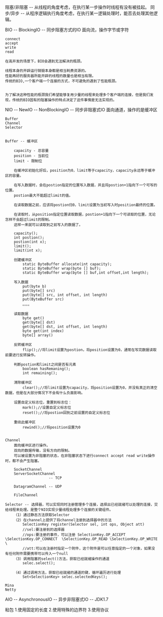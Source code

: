 阻塞/非阻塞 -- 从线程的角度考虑，在执行某一步操作时线程有没有被挂起。
同步/异步 -- 从程序逻辑执行角度考虑，在执行某一逻辑处理时，能否去处理其他逻辑。

BIO -- BlockingIO -- 同步阻塞方式的IO
	面向流，操作字节或字符

	connect
	accept
	write
	read

	在高并发的场景下，BIO会遇到无法解决的瓶颈。

	线程本身的开辟运行销毁本身都是相当耗费资源的。
	性能再好的服务器所能开辟的线程的数量也是相当有限。
	传统的BIO,一个客户端一个连接的方式，不可避免的遇到了性能瓶颈。


	为了解决这种性能的瓶颈我们希望能够复用少量的线程来处理多个客户端的连接，但是我们发现，传统的BIO固有的阻塞操作的特点决定了这件事情是无法实现的。



NIO -- NewIO -- NonBlockingIO -- 同步非阻塞式IO
	面向通道，操作的是缓冲区

	Buffer
	Channel
	Selector


	Buffer -- 缓冲区

		capacity - 总容量
		position - 当前位
		limit - 限制位

		在缓冲区初始化好后，position为0，limit等于capacity，capacity永远等于缓冲区的容量。

		在写入数据时，会在postion指定的位置写入数据，并且将postion+1指向下一个可写的位置。
		postion最大不能超过limit的值。

		在读取数据之前，应该将postion归0，limit设置为当初写入时position最终的位置。

		在读取时，从position指定位置读取数据，postion+1指向下一个可读取的位置，无论怎样不会超过limit的限制。
		这样一来就可以读取到之前写入的数据了。

		capacity();
		int postion();
		postion(int x);
		limit();
		limit(int x);
		
		创建缓冲区
			static ByteBuffer allocate(int capacity);
			static ByteBuffer wrap(byte [] buf);
			static ByteBuffer wrap(byte [] buf,int offset,int length);

		写入数据
			put(byte b)
			put(byte[] src) 
			put(byte[] src, int offset, int length)
			put(ByteBuffer src) 
	 		。。。。

	 	读取数据
	 		byte get()  
	 		get(byte[] dst) 
			get(byte[] dst, int offset, int length)
			byte get(int index)   
			byte[] array()  

		反转缓冲区
			flip();//将limit设置为postion，将position设置为0，通常在写完数据读取前要进行反转操作。

		判断postion和limit之间是否有元素
			boolean hasRemaning();
			int remaining();

		清除缓冲区
			clear();//将limit设置为capacity，将position设置为0，并没有真正的清空数据，但是在大部分情况下不会有什么负面影响。

		设置自定义标志位，重置到标志位：
			mark();//设置自定义标志位
			reset();//将postion回到之前设置的自定义标志位

		重绕此缓冲区
			rewind();//将position设置为0


	Channel
		面向缓冲区进行操作。
		双向的数据传输，没有方向的限制。
		可以被设置为非阻塞的状态，在非阻塞状态下进行connect accept read write操作时，都不会产生阻塞。

		SocketChannel 
		ServerSocketChannel	
						-- TCP

		DatagramChannel -- UDP
		
		FileChannel
			
	Selector -- 选择器，可以实现同时注册管理多个连接，选择出已经就绪可以处理的连接，交给线程来处理。是整个NIO实现少量线程处理多个连接的关键组件。
		（1）通过静态方法获取Selector
		（2）在channel上提供了将channel注册到选择器中的方法
			SelectionKey register(Selector sel, int ops, Object att)  
			//sel:要注册到的选择器
			//ops:要注册的事件，可以注册 SelectionKey.OP_ACCEPT \SelectionKey.OP_CONNECT  \SelectionKey.OP_READ \SelectionKey.OP_WRITE  \
			//att:可以在注册时指定一个附件，这个附件是可以任意指定的一个对象，如果没有任何附件需要携带可以传入一个null
		（3）调用阻塞的select()方法，获取已经就绪操作的通道
			selec.select();

		（4）通过调用方法，获取已经就绪的通道的键，循环遍历进行处理
			Set<SelectionKey> selec.selectedKeys();

	Mina
	Netty
	


AIO -- AsynchronousIO -- 异步非阻塞式IO -- JDK1.7
	
	
粘包
    1.使用固定的长度
    2.使用特殊的边界符 
    3.使用协议
    



	